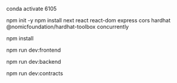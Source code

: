 conda activate 6105

npm init -y
npm install next react react-dom express cors hardhat @nomicfoundation/hardhat-toolbox concurrently


npm install

npm run dev:frontend

npm run dev:backend

npm run dev:contracts
